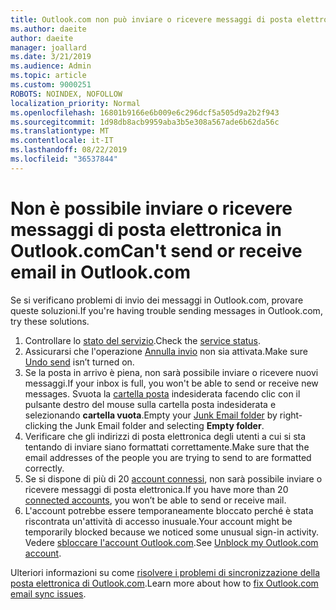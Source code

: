 ```yaml
---
title: Outlook.com non può inviare o ricevere messaggi di posta elettronica
ms.author: daeite
author: daeite
manager: joallard
ms.date: 3/21/2019
ms.audience: Admin
ms.topic: article
ms.custom: 9000251
ROBOTS: NOINDEX, NOFOLLOW
localization_priority: Normal
ms.openlocfilehash: 16801b9166e6b009e6c296dcf5a505d9a2b2f943
ms.sourcegitcommit: 1d98db8acb9959aba3b5e308a567ade6b62da56c
ms.translationtype: MT
ms.contentlocale: it-IT
ms.lasthandoff: 08/22/2019
ms.locfileid: "36537844"
---
```

# <a name="cant-send-or-receive-email-in-outlookcom"></a><span data-ttu-id="ada2d-102">Non è possibile inviare o ricevere messaggi di posta elettronica in Outlook.com</span><span class="sxs-lookup"><span data-stu-id="ada2d-102">Can't send or receive email in Outlook.com</span></span>

<span data-ttu-id="ada2d-103">Se si verificano problemi di invio dei messaggi in Outlook.com, provare queste soluzioni.</span><span class="sxs-lookup"><span data-stu-id="ada2d-103">If you're having trouble sending messages in Outlook.com, try these solutions.</span></span>

1. <span data-ttu-id="ada2d-104">Controllare lo [stato del servizio](https://go.microsoft.com/fwlink/p/?linkid=837482).</span><span class="sxs-lookup"><span data-stu-id="ada2d-104">Check the [service status](https://go.microsoft.com/fwlink/p/?linkid=837482).</span></span>
1. <span data-ttu-id="ada2d-105">Assicurarsi che l'operazione [Annulla invio](https://outlook.live.com/mail/options/mail/messageContent/undoSend) non sia attivata.</span><span class="sxs-lookup"><span data-stu-id="ada2d-105">Make sure [Undo send](https://outlook.live.com/mail/options/mail/messageContent/undoSend) isn’t turned on.</span></span>
1. <span data-ttu-id="ada2d-106">Se la posta in arrivo è piena, non sarà possibile inviare o ricevere nuovi messaggi.</span><span class="sxs-lookup"><span data-stu-id="ada2d-106">If your inbox is full, you won't be able to send or receive new messages.</span></span> <span data-ttu-id="ada2d-107">Svuota la [cartella posta](https://outlook.live.com/mail/junkemail) indesiderata facendo clic con il pulsante destro del mouse sulla cartella posta indesiderata e selezionando **cartella vuota**.</span><span class="sxs-lookup"><span data-stu-id="ada2d-107">Empty your [Junk Email folder](https://outlook.live.com/mail/junkemail) by right-clicking the Junk Email folder and selecting **Empty folder**.</span></span>
1. <span data-ttu-id="ada2d-108">Verificare che gli indirizzi di posta elettronica degli utenti a cui si sta tentando di inviare siano formattati correttamente.</span><span class="sxs-lookup"><span data-stu-id="ada2d-108">Make sure that the email addresses of the people you are trying to send to are formatted correctly.</span></span>
1. <span data-ttu-id="ada2d-109">Se si dispone di più di 20 [account connessi](https://outlook.live.com/mail/options/mail/accounts/connected), non sarà possibile inviare o ricevere messaggi di posta elettronica.</span><span class="sxs-lookup"><span data-stu-id="ada2d-109">If you have more than 20 [connected accounts](https://outlook.live.com/mail/options/mail/accounts/connected), you won’t be able to send or receive mail.</span></span>
1. <span data-ttu-id="ada2d-110">L'account potrebbe essere temporaneamente bloccato perché è stata riscontrata un'attività di accesso inusuale.</span><span class="sxs-lookup"><span data-stu-id="ada2d-110">Your account might be temporarily blocked because we noticed some unusual sign-in activity.</span></span> <span data-ttu-id="ada2d-111">Vedere [sbloccare l'account Outlook.com](https://support.office.com/article/f4ad2701-d166-4d8b-8a6a-9af2a1f8a4c4).</span><span class="sxs-lookup"><span data-stu-id="ada2d-111">See [Unblock my Outlook.com account](https://support.office.com/article/f4ad2701-d166-4d8b-8a6a-9af2a1f8a4c4).</span></span>

<span data-ttu-id="ada2d-112">Ulteriori informazioni su come [risolvere i problemi di sincronizzazione della posta elettronica di Outlook.com](https://support.office.com/article/d39e3341-8d79-4bf1-b3c7-ded602233642).</span><span class="sxs-lookup"><span data-stu-id="ada2d-112">Learn more about how to [fix Outlook.com email sync issues](https://support.office.com/article/d39e3341-8d79-4bf1-b3c7-ded602233642).</span></span>